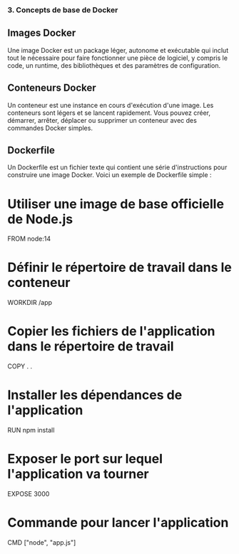 ### 3. Concepts de base de Docker


## Images Docker
Une image Docker est un package léger, autonome et exécutable qui inclut tout le nécessaire pour faire fonctionner une pièce de logiciel, y compris le code, un runtime, des bibliothèques et des paramètres de configuration.

## Conteneurs Docker
Un conteneur est une instance en cours d'exécution d'une image. Les conteneurs sont légers et se lancent rapidement. Vous pouvez créer, démarrer, arrêter, déplacer ou supprimer un conteneur avec des commandes Docker simples.

## Dockerfile
Un Dockerfile est un fichier texte qui contient une série d'instructions pour construire une image Docker. Voici un exemple de Dockerfile simple :

# Utiliser une image de base officielle de Node.js
FROM node:14

# Définir le répertoire de travail dans le conteneur
WORKDIR /app

# Copier les fichiers de l'application dans le répertoire de travail
COPY . .

# Installer les dépendances de l'application
RUN npm install

# Exposer le port sur lequel l'application va tourner
EXPOSE 3000

# Commande pour lancer l'application
CMD ["node", "app.js"]
